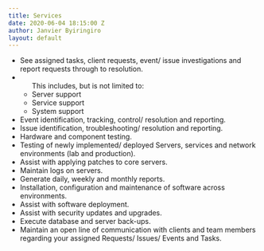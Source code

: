 ```yaml
---
title: Services
date: 2020-06-04 18:15:00 Z
author: Janvier Byiringiro
layout: default
---
```


<ul>
  <li> See assigned tasks, client requests, event/ issue investigations and report requests through to resolution.</li>

  <li>
    <ul> This includes, but is not limited to:
          <li> Server support </li>
          <li> Service support </li>
          <li>  System support </li>
    </ul>
  </li>

  <li> Event identification, tracking, control/ resolution and reporting. </li>

  <li> Issue identification, troubleshooting/ resolution and reporting. </li>

  <li> Hardware and component testing. </li>

  <li> Testing of newly implemented/ deployed Servers, services and network environments (lab and production). </li>

  <li> Assist with applying patches to core servers. </li>

  <li> Maintain logs on servers. </li>

  <li> Generate daily, weekly and monthly reports. </li>

  <li> Installation, configuration and maintenance of software across environments. </li>

  <li> Assist with software deployment. </li>

  <li> Assist with security updates and upgrades. </li>

  <li> Execute database and server back-ups. </li>

  <li> Maintain an open line of communication with clients and team members regarding your assigned Requests/ Issues/ Events and Tasks. </li>

</ul>
